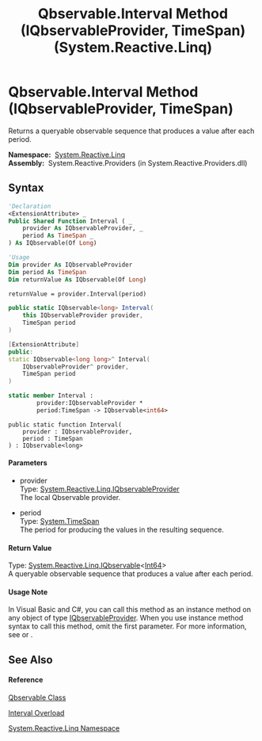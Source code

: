 ﻿---
title: Qbservable.Interval Method (IQbservableProvider, TimeSpan) (System.Reactive.Linq)
TOCTitle: Interval Method (IQbservableProvider, TimeSpan)
ms:assetid: M:System.Reactive.Linq.Qbservable.Interval(System.Reactive.Linq.IQbservableProvider,System.TimeSpan)
ms:mtpsurl: https://msdn.microsoft.com/en-us/library/system.reactive.linq.qbservable.interval(v=VS.103)
ms:contentKeyID: 36069809
ms.date: 06/28/2011
mtps_version: v=VS.103
dev_langs:
- vb
- csharp
- c++
- fsharp
- jscript
---

# Qbservable.Interval Method (IQbservableProvider, TimeSpan)

Returns a queryable observable sequence that produces a value after each period.

**Namespace:**  [System.Reactive.Linq](hh211929\(v=vs.103\).md)  
**Assembly:**  System.Reactive.Providers (in System.Reactive.Providers.dll)

## Syntax

``` vb
'Declaration
<ExtensionAttribute> _
Public Shared Function Interval ( _
    provider As IQbservableProvider, _
    period As TimeSpan _
) As IQbservable(Of Long)
```

``` vb
'Usage
Dim provider As IQbservableProvider
Dim period As TimeSpan
Dim returnValue As IQbservable(Of Long)

returnValue = provider.Interval(period)
```

``` csharp
public static IQbservable<long> Interval(
    this IQbservableProvider provider,
    TimeSpan period
)
```

``` c++
[ExtensionAttribute]
public:
static IQbservable<long long>^ Interval(
    IQbservableProvider^ provider, 
    TimeSpan period
)
```

``` fsharp
static member Interval : 
        provider:IQbservableProvider * 
        period:TimeSpan -> IQbservable<int64> 
```

``` jscript
public static function Interval(
    provider : IQbservableProvider, 
    period : TimeSpan
) : IQbservable<long>
```

#### Parameters

  - provider  
    Type: [System.Reactive.Linq.IQbservableProvider](hh212104\(v=vs.103\).md)  
    The local Qbservable provider.  

<!-- end list -->

  - period  
    Type: [System.TimeSpan](https://msdn.microsoft.com/en-us/library/269ew577)  
    The period for producing the values in the resulting sequence.  

#### Return Value

Type: [System.Reactive.Linq.IQbservable](hh229328\(v=vs.103\).md)\<[Int64](https://msdn.microsoft.com/en-us/library/6yy583ek)\>  
A queryable observable sequence that produces a value after each period.  

#### Usage Note

In Visual Basic and C\#, you can call this method as an instance method on any object of type [IQbservableProvider](hh212104\(v=vs.103\).md). When you use instance method syntax to call this method, omit the first parameter. For more information, see [](https://msdn.microsoft.com/en-us/library/Bb384936) or [](https://msdn.microsoft.com/en-us/library/Bb383977).

## See Also

#### Reference

[Qbservable Class](hh211693\(v=vs.103\).md)

[Interval Overload](hh211996\(v=vs.103\).md)

[System.Reactive.Linq Namespace](hh211929\(v=vs.103\).md)

